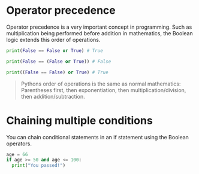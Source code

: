 # Operator precedence

Operator precedence is a very important concept in programming.
Such as multiplication being performed before addition in mathematics, the Boolean logic extends this order of operations.

```python
print(False == False or True) # True

print(False == (False or True)) # False

print((False == False) or True) # True
```

> Pythons order of operations is the same as normal mathematics: Parentheses first, then exponentiation, then multiplication/division, then addition/subtraction.

# Chaining multiple conditions

You can chain conditional statements in an if statement using the Boolean operators.

```python
age = 66
if age >= 50 and age <= 100:
  print("You passed!")
```

